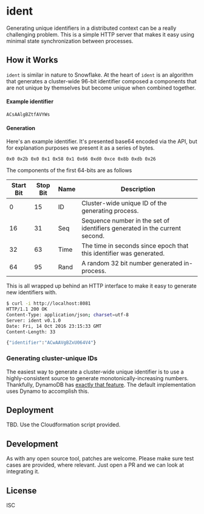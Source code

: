 # ident

Generating unique identifiers in a distributed context can be a really
challenging problem. This is a simple HTTP server that makes it easy using
minimal state synchronization between processes.

## How it Works

`ident` is similar in nature to Snowflake. At the heart of `ident` is an
algorithm that generates a cluster-wide 96-bit identifier composed a components
that are not unique by themselves but become unique when combined together.

#### Example identifier

```
ACsAAlgBZtfAVYWs
```

#### Generation

Here's an example identifier. It's presented base64 encoded via the API, but
for explanation purposes we present it as a series of bytes.

```
0x0 0x2b 0x0 0x1 0x58 0x1 0x66 0xd0 0xce 0x8b 0xdb 0x26
```
The components of the first 64-bits are as follows

| Start Bit | Stop Bit | Name | Description                                                                |
|-----------|----------|------|----------------------------------------------------------------------------|
| 0         | 15       | ID   | Cluster-wide unique ID of the generating process.                          |
| 16        | 31       | Seq  | Sequence number in the set of identifiers generated in the current second. |
| 32        | 63       | Time | The time in seconds since epoch that this identifier was generated.        |
| 64        | 95       | Rand | A random 32 bit number generated in-process.                               |

This is all wrapped up behind an HTTP interface to make it easy to generate new
identifiers with.

```bash
$ curl -i http://localhost:8081
HTTP/1.1 200 OK
Content-Type: application/json; charset=utf-8
Server: ident v0.1.0
Date: Fri, 14 Oct 2016 23:15:33 GMT
Content-Length: 33

{"identifier":"ACwAAVgBZxU064V4"}
```

### Generating cluster-unique IDs

The easiest way to generate a cluster-wide unique identifier is to use a
highly-consistent source to generate monotonically-increasing numbers.
Thankfully, DynamoDB has [exactly that
feature](http://docs.aws.amazon.com/amazondynamodb/latest/developerguide/WorkingWithItems.html#WorkingWithItems.AtomicCounters).
The default implementation uses Dynamo to accomplish this.

## Deployment

TBD. Use the Cloudformation script provided.

## Development

As with any open source tool, patches are welcome. Please make sure test cases
are provided, where relevant. Just open a PR and we can look at integrating it.

## License

ISC
